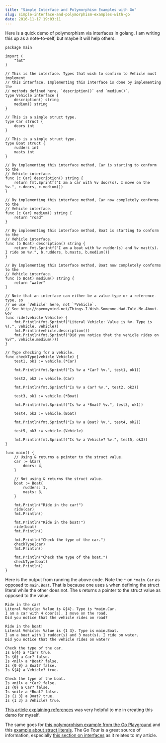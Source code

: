 ```yaml
---
title: "Simple Interface and Polymorphism Examples with Go"
slug: simple-interface-and-polymorphism-examples-with-go
date: 2016-11-17 19:03:11
---
```


Here is a quick demo of polymorphism via interfaces in golang. I am writing this up as a note-to-self, but maybe it will help others.

```
package main

import (
	"fmt"
)

// This is the interface. Types that wish to confirm to Vehicle must implement
// this interface. Implementing this interface is done by implementing the
// methods defined here. `description()` and `medium()`.
type Vehicle interface {
	description() string
	medium() string
}

// This is a simple struct type.
type Car struct {
	doors int
}

// This is a simple struct type.
type Boat struct {
	rudders int
	masts int
}

// By implementing this interface method, Car is starting to conform to the
// Vehicle interface.
func (c Car) description() string {
	return fmt.Sprintf("I am a car with %v door(s). I move on the %v.", c.doors, c.medium())
}

// By implementing this interface method, Car now completely conforms to the
// Vehicle interface.
func (c Car) medium() string {
	return "road"
}

// By implementing this interface method, Boat is starting to conform to the
// Vehicle interface.
func (b Boat) description() string {
	return fmt.Sprintf("I am a boat with %v rudder(s) and %v mast(s). I ride on %v.", b.rudders, b.masts, b.medium())
}

// By implementing this interface method, Boat now completely conforms to the
// Vehicle interface.
func (b Boat) medium() string {
	return "water"
}

// Note that an interface can either be a value-type or a reference-type, so
// we use `Vehicle` here, not `*Vehicle`.
// See http://openmymind.net/Things-I-Wish-Someone-Had-Told-Me-About-Go/
func ride(vehicle Vehicle) {
	fmt.Println(fmt.Sprintf("Literal Vehicle: Value is %v. Type is %T.", vehicle, vehicle))
	fmt.Println(vehicle.description())
	fmt.Println(fmt.Sprintf("Did you notice that the vehicle rides on %v?", vehicle.medium()))
}

// Type checking for a vehicle.
func checkType(vehicle Vehicle) {
	test1, ok1 := vehicle.(*Car)

	fmt.Println(fmt.Sprintf("Is %v a *Car? %v.", test1, ok1))

	test2, ok2 := vehicle.(Car)

	fmt.Println(fmt.Sprintf("Is %v a Car? %v.", test2, ok2))

	test3, ok1 := vehicle.(*Boat)

	fmt.Println(fmt.Sprintf("Is %v a *Boat? %v.", test3, ok1))

	test4, ok2 := vehicle.(Boat)

	fmt.Println(fmt.Sprintf("Is %v a Boat? %v.", test4, ok2))

	test5, ok3 := vehicle.(Vehicle)

	fmt.Println(fmt.Sprintf("Is %v a Vehicle? %v.", test5, ok3))
}

func main() {
	// Using & returns a pointer to the struct value.
	car := &Car{
		doors: 4,
	}

	// Not using & returns the struct value.
	boat := Boat{
		rudders: 1,
		masts: 3,
	}

	fmt.Println("Ride in the car!")
	ride(car)
	fmt.Println()

	fmt.Println("Ride in the boat!")
	ride(boat)
	fmt.Println()

	fmt.Println("Check the type of the car.")
	checkType(car)
	fmt.Println()

	fmt.Println("Check the type of the boat.")
	checkType(boat)
	fmt.Println()
}
```

Here is the output from running the above code. Note the `*` on `*main.Car` as opposed to `main.Boat`. That is because one uses `&` when defining the struct literal while the other does not. The `&` returns a pointer to the struct value as opposed to the value.

```
Ride in the car!
Literal Vehicle: Value is &{4}. Type is *main.Car.
I am a car with 4 door(s). I move on the road.
Did you notice that the vehicle rides on road?

Ride in the boat!
Literal Vehicle: Value is {1 3}. Type is main.Boat.
I am a boat with 1 rudder(s) and 3 mast(s). I ride on water.
Did you notice that the vehicle rides on water?

Check the type of the car.
Is &{4} a *Car? true.
Is {0} a Car? false.
Is <nil> a *Boat? false.
Is {0 0} a Boat? false.
Is &{4} a Vehicle? true.

Check the type of the boat.
Is <nil> a *Car? false.
Is {0} a Car? false.
Is <nil> a *Boat? false.
Is {1 3} a Boat? true.
Is {1 3} a Vehicle? true.
```

[This article explaining references](http://openmymind.net/Things-I-Wish-Someone-Had-Told-Me-About-Go/) was very helpful to me in creating this demo for myself.

The same goes for [this polymorphism example from the Go Playground](https://play.golang.org/p/313UebA3rD) and this [example about struct literals](https://tour.golang.org/moretypes/5). The Go Tour is a great source of information, especially [this section on interfaces](https://tour.golang.org/methods/10) as it relates to my article.
